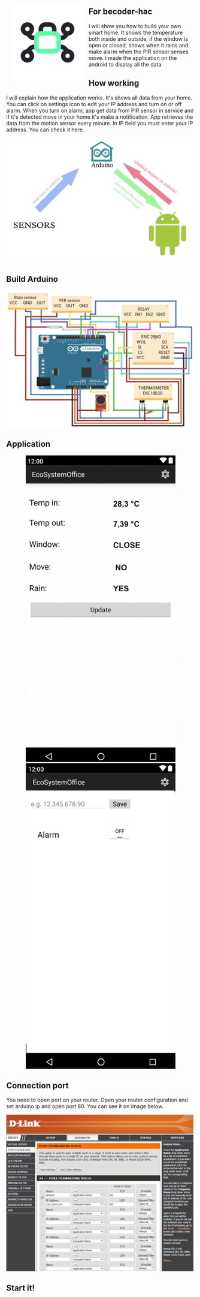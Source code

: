 
<img src="app/src/main/ic_launcher-playstore.png" align="left"
width="200" hspace="10" vspace="10">

## For becoder-hac

I will show you how to build your own smart home. 
It shows the temperature both inside and outside, if the window is open or closed, 
shows when it rains and make alarm when the PIR sensor senses move. 
I made the application on the android to display all the data.

## How working

I will explain how the application works. It's shows all data from your home.
You can click on settings icon to edit your IP address and turn on or off alarm.
When you turn on alarm, app get data from PIR sensor in service and if it's detected move in your home it's make a notification.
App retrieves the data from the motion sensor every minute.
In IP field you must enter your IP address. You can check it here.

<img src="/images/work.png" width="500px">

## Build Arduino
<img src="/images/arduino.png" width="500px">

## Application

<p align="center">
  <img src="/images/main.png" width="400" title="hover text">
  <img src="/images/settings.png" width="400" alt="accessibility text">
</p>


## Connection port 

You need to open port on your router. 
Open your router configuration and set arduino ip and open port 80. You can see it on image below.

<img src="/images/server.png" width="500px">

## Start it! 

